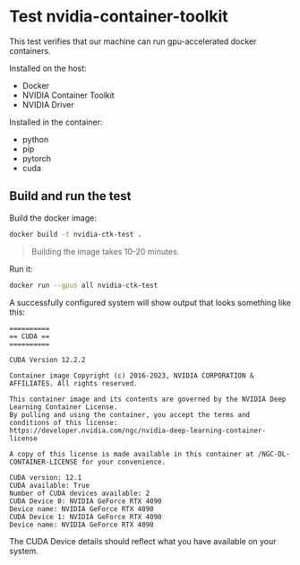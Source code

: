 # Test nvidia-container-toolkit

This test verifies that our machine can run gpu-accelerated docker containers.

Installed on the host:

- Docker
- NVIDIA Container Toolkit
- NVIDIA Driver

Installed in the container:

- python
- pip
- pytorch
- cuda

## Build and run the test

Build the docker image:

```sh
docker build -t nvidia-ctk-test .
```

> Building the image takes 10-20 minutes.

Run it:

```sh
docker run --gpus all nvidia-ctk-test
```

A successfully configured system will show output that looks something like this:

```
==========
== CUDA ==
==========

CUDA Version 12.2.2

Container image Copyright (c) 2016-2023, NVIDIA CORPORATION & AFFILIATES. All rights reserved.

This container image and its contents are governed by the NVIDIA Deep Learning Container License.
By pulling and using the container, you accept the terms and conditions of this license:
https://developer.nvidia.com/ngc/nvidia-deep-learning-container-license

A copy of this license is made available in this container at /NGC-DL-CONTAINER-LICENSE for your convenience.

CUDA version: 12.1
CUDA available: True
Number of CUDA devices available: 2
CUDA Device 0: NVIDIA GeForce RTX 4090
Device name: NVIDIA GeForce RTX 4090
CUDA Device 1: NVIDIA GeForce RTX 4090
Device name: NVIDIA GeForce RTX 4090
```

The CUDA Device details should reflect what you have available on your system.
